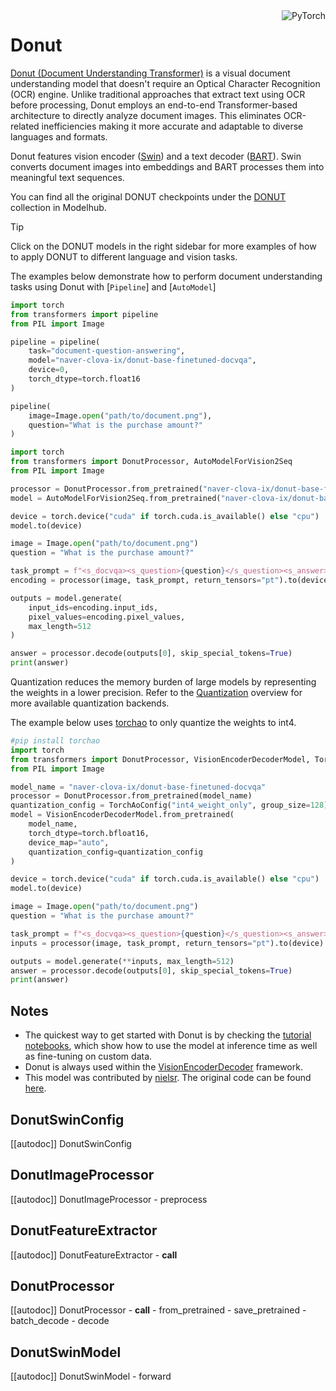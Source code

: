 <!--Copyright 2022 The HuggingFace Team. All rights reserved.

Licensed under the Apache License, Version 2.0 (the "License"); you may not use this file except in compliance with the
License. You may obtain a copy of the License at

http://www.apache.org/licenses/LICENSE-2.0

Unless required by applicable law or agreed to in writing, software distributed under the License is distributed on an
"AS IS" BASIS, WITHOUT WARRANTIES OR CONDITIONS OF ANY KIND, either express or implied. See the License for the

⚠️ Note that this file is in Markdown but contain specific syntax for our doc-builder (similar to MDX) that may not be
rendered properly in your Markdown viewer.

specific language governing permissions and limitations under the License. -->

<div style="float: right;">
    <div class="flex flex-wrap space-x-1">
        <img alt="PyTorch" src="https://img.shields.io/badge/PyTorch-DE3412?style=flat&logo=pytorch&logoColor=white">
    </div>
</div>

# Donut

[Donut (Document Understanding Transformer)](https://huggingface.co/papers2111.15664) is a visual document understanding model that doesn't require an Optical Character Recognition (OCR) engine. Unlike traditional approaches that extract text using OCR before processing, Donut employs an end-to-end Transformer-based architecture to directly analyze document images. This eliminates OCR-related inefficiencies making it more accurate and adaptable to diverse languages and formats. 

Donut features vision encoder ([Swin](./swin)) and a text decoder ([BART](./bart)). Swin converts document images into embeddings and BART processes them into meaningful text sequences.

You can find all the original DONUT checkpoints under the [DONUT](https://huggingface.co/models?other=donut) collection in Modelhub.

> [!TIP]
> Click on the DONUT models in the right sidebar for more examples of how to apply DONUT to different language and vision tasks.

The examples below demonstrate how to perform document understanding tasks using Donut with [`Pipeline`] and [`AutoModel`]

<hfoptions id="usage">
<hfoption id="Pipeline">

```py
import torch
from transformers import pipeline
from PIL import Image

pipeline = pipeline(
    task="document-question-answering",
    model="naver-clova-ix/donut-base-finetuned-docvqa",
    device=0,
    torch_dtype=torch.float16
)

pipeline(
    image=Image.open("path/to/document.png"),
    question="What is the purchase amount?"
)
```

</hfoption>
<hfoption id="AutoModel">

```py
import torch
from transformers import DonutProcessor, AutoModelForVision2Seq
from PIL import Image

processor = DonutProcessor.from_pretrained("naver-clova-ix/donut-base-finetuned-docvqa")
model = AutoModelForVision2Seq.from_pretrained("naver-clova-ix/donut-base-finetuned-docvqa")

device = torch.device("cuda" if torch.cuda.is_available() else "cpu")
model.to(device)

image = Image.open("path/to/document.png")
question = "What is the purchase amount?"

task_prompt = f"<s_docvqa><s_question>{question}</s_question><s_answer>"
encoding = processor(image, task_prompt, return_tensors="pt").to(device)

outputs = model.generate(
    input_ids=encoding.input_ids,
    pixel_values=encoding.pixel_values,
    max_length=512
)

answer = processor.decode(outputs[0], skip_special_tokens=True)
print(answer)
```

Quantization reduces the memory burden of large models by representing the weights in a lower precision. Refer to the [Quantization](https://huggingface.co/docs/transformers/main/en/quantization/overview) overview for more available quantization backends.

The example below uses [torchao](https://huggingface.co/docs/transformers/main/en/quantization/torchao) to only quantize the weights to int4.

```py
#pip install torchao
import torch
from transformers import DonutProcessor, VisionEncoderDecoderModel, TorchAoConfig
from PIL import Image

model_name = "naver-clova-ix/donut-base-finetuned-docvqa"
processor = DonutProcessor.from_pretrained(model_name)
quantization_config = TorchAoConfig("int4_weight_only", group_size=128)
model = VisionEncoderDecoderModel.from_pretrained(
    model_name,
    torch_dtype=torch.bfloat16,
    device_map="auto",
    quantization_config=quantization_config
)

device = torch.device("cuda" if torch.cuda.is_available() else "cpu")
model.to(device)

image = Image.open("path/to/document.png")
question = "What is the purchase amount?"

task_prompt = f"<s_docvqa><s_question>{question}</s_question><s_answer>"
inputs = processor(image, task_prompt, return_tensors="pt").to(device)

outputs = model.generate(**inputs, max_length=512)
answer = processor.decode(outputs[0], skip_special_tokens=True)
print(answer)
```

## Notes

- The quickest way to get started with Donut is by checking the [tutorial notebooks](https://github.com/NielsRogge/Transformers-Tutorials/tree/master/Donut), which show how to use the model at inference time as well as fine-tuning on custom data.
- Donut is always used within the [VisionEncoderDecoder](vision-encoder-decoder) framework.
- This model was contributed by [nielsr](https://huggingface.co/nielsr). The original code can be found
[here](https://github.com/clovaai/donut).

## DonutSwinConfig

[[autodoc]] DonutSwinConfig

## DonutImageProcessor

[[autodoc]] DonutImageProcessor
    - preprocess

## DonutFeatureExtractor

[[autodoc]] DonutFeatureExtractor
    - __call__

## DonutProcessor

[[autodoc]] DonutProcessor
    - __call__
    - from_pretrained
    - save_pretrained
    - batch_decode
    - decode

## DonutSwinModel

[[autodoc]] DonutSwinModel
    - forward
